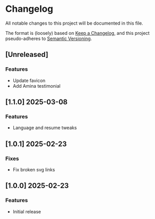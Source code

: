 # Changelog

All notable changes to this project will be documented in this file.

The format is (loosely) based on [Keep a Changelog](https://keepachangelog.com/en/1.0.0/),
and this project pseudo-adheres to [Semantic Versioning](https://semver.org/spec/v2.0.0.html).

## [Unreleased]

### Features
- Update favicon
- Add Amina testimonial

## [1.1.0] 2025-03-08
### Features
- Language and resume tweaks

## [1.0.1] 2025-02-23
### Fixes
- Fix broken svg links

## [1.0.0] 2025-02-23
### Features
- Initial release
